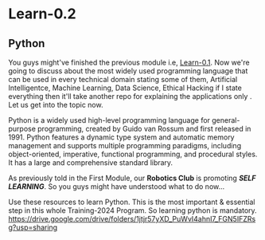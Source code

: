 # Learn-0.2
## Python

You  guys might've finished the previous module i.e, [Learn-0.1](https://github.com/Training-2024/Learn-0.1). Now we're going to discuss about the most widely used programming language that can be used in every technical domain stating some of them, Artificial Intelligentce, Machine Learning, Data Science, Ethical Hacking if I state everything then it'll take another repo for explaining the applications only . Let us get into the topic now.

Python is a widely used high-level programming language for general-purpose programming, created by Guido van Rossum and first released in 1991. Python features a dynamic type system and automatic memory management and supports multiple programming paradigms, including object-oriented, imperative, functional programming, and procedural styles. It has a large and comprehensive standard library.

As previously told in the First Module, our **Robotics Club** is promoting **_SELF LEARNING_**. So you guys might have understood what to do now...

Use these resources to learn Python. This is the most important & essential step in this whole Training-2024 Program. So learning python is mandatory.
https://drive.google.com/drive/folders/1jtjr57yXD_PuWvI4ahnI7_FGN5IFZRsg?usp=sharing
